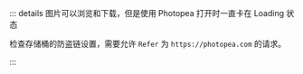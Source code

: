 ::: details 图片可以浏览和下载，但是使用 Photopea 打开时一直卡在 Loading 状态

检查存储桶的防盗链设置，需要允许 `Refer` 为 `https://photopea.com` 的请求。

:::
